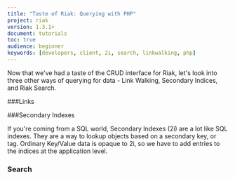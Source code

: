 ```yaml
---
title: "Taste of Riak: Querying with PHP"
project: riak
version: 1.3.1+
document: tutorials
toc: true
audience: beginner
keywords: [developers, client, 2i, search, linkwalking, php]
---
```


Now that we've had a taste of the CRUD interface for Riak, let's look into three other ways of querying for data - Link Walking, Secondary Indices, and Riak Search.  

###Links

###Secondary Indexes

If you're coming from a SQL world, Secondary Indexes (2i) are a lot like SQL indexes.  They are a way to lookup objects based on a secondary key, or tag.  Ordinary Key/Value data is opaque to 2i, so we have to add entries to the indices at the application level.

### Search
